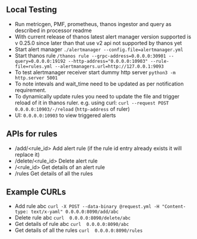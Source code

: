 ## Local Testing

- Run metricgen, PMF, prometheus, thanos ingestor and query as described in processor readme
- With current release of thanos latest alert manager version supported is v 0.25.0  since later than that use v2 api not supported by thanos yet
- Start alert manager `./alertmanager --config.file=alertmanager.yml`
- Start thanos rule `/thanos rule --grpc-address=0.0.0.0:30901 --query=0.0.0.0:19192 --http-address="0.0.0.0:10903" --rule-file=rules.yml --alertmanagers.url=http://127.0.0.1:9093`
- To test alertmanager receiver start dummy http server `python3 -m http.server 5001`
- To note intevals and wait\_time need to be updated as per notification requirement.
- To dynamically update rules you need to update the file and trigger reload of it in thanos ruler. e.g. using curl: `curl --request POST 0.0.0.0:10903/-/reload` (`http-address` of ruler)
- UI: `0.0.0.0:10903` to view triggered alerts

## APIs for rules
- /add/\<rule\_id\> Add alert rule (if the rule id entry already exists it will replace it)
- /delete/\<rule\_id\> Delete alert rule
- /\<rule\_id\> Get details of an alert rule
- /rules Get details of all the rules

## Example CURLs
- Add rule abc `curl -X POST --data-binary @request.yml -H "Content-type: text/x-yaml" 0.0.0.0:8090/add/abc`
- Delete rule abc `curl  0.0.0.0:8090/delete/abc`
- Get details of rule abc `curl  0.0.0.0:8090/abc`
- Get details of all the rules `curl  0.0.0.0:8090/rules`


